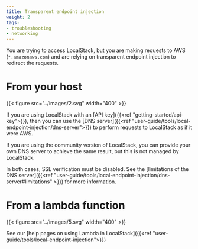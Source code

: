 ```yaml
---
title: Transparent endpoint injection
weight: 2
tags:
- troubleshooting
- networking
---
```


You are trying to access LocalStack, but you are making requests to AWS (`*.amazonaws.com`) and are relying on transparent endpoint injection to redirect the requests.

# From your host

{{< figure src="../images/2.svg" width="400" >}}

If you are using LocalStack with an [API key]({{<ref "getting-started/api-key">}}), then you can use the [DNS server]({{<ref "user-guide/tools/local-endpoint-injection/dns-server">}}) to perform requests to LocalStack as if it were AWS.

If you are using the community version of LocalStack, you can provide your own DNS server to achieve the same result, but this is not managed by LocalStack.

In both cases, SSL verification must be disabled. See the [limitations of the DNS server]({{<ref "user-guide/tools/local-endpoint-injection/dns-server#limitations" >}}) for more information.

# From a lambda function

{{< figure src="../images/5.svg" width="400" >}}

See our [help pages on using Lambda in LocalStack]({{<ref "user-guide/tools/local-endpoint-injection">}})
